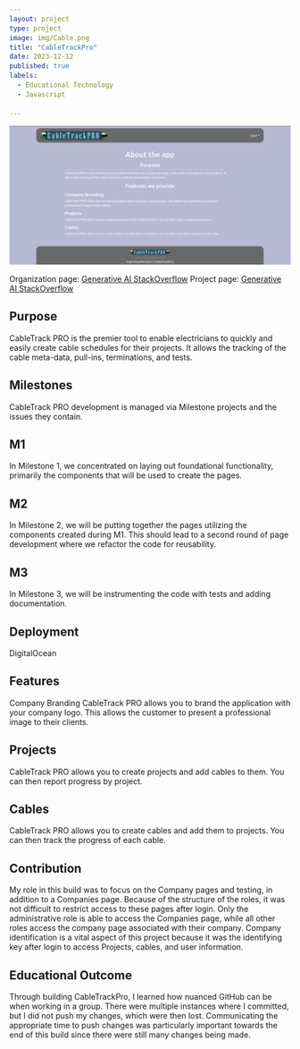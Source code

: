 ```yaml
---
layout: project
type: project
image: img/Cable.png
title: "CableTrackPro"
date: 2023-12-12
published: true
labels:
  - Educational Technology
  - Javascript

---
```

<img width="1200px" class="rounded float-start pe-4" allign= "img-center" src="../img/landing-page.png">

Organization page: [Generative AI StackOverflow](https://meta.stackoverflow.com/a/421832)
Project page: [Generative AI StackOverflow](https://meta.stackoverflow.com/a/421832)

## Purpose
CableTrack PRO is the premier tool to enable electricians to quickly and easily create cable schedules for their projects. It allows the tracking of the cable meta-data, pull-ins, terminations, and tests.

## Milestones
CableTrack PRO development is managed via Milestone projects and the issues they contain.

## M1
In Milestone 1, we concentrated on laying out foundational functionality, primarily the components that will be used to create the pages.

## M2
In Milestone 2, we will be putting together the pages utilizing the components created during M1. This should lead to a second round of page development where we refactor the code for reusability.

## M3
In Milestone 3, we will be instrumenting the code with tests and adding documentation.

## Deployment
DigitalOcean

## Features
Company Branding
CableTrack PRO allows you to brand the application with your company logo. This allows the customer to present a professional image to their clients.

## Projects
CableTrack PRO allows you to create projects and add cables to them. You can then report progress by project.

## Cables
CableTrack PRO allows you to create cables and add them to projects. You can then track the progress of each cable.

## Contribution
My role in this build was to focus on the Company pages and testing, in addition to a Companies page. Because of the structure of the roles, it was not difficult to restrict access to these pages after login. Only the administrative role is able to access the Companies page, while all other roles access the company page associated with their company. Company identification is a vital aspect of this project because it was the identifying key after login to access Projects, cables, and user information. 

## Educational Outcome
Through building CableTrackPro, I learned how nuanced GitHub can be when working in a group. There were multiple instances where I committed, but I did not push my changes, which were then lost. Communicating the appropriate time to push changes was particularly important towards the end of this build since there were still many changes being made.
